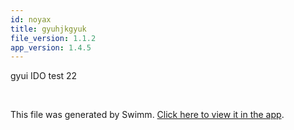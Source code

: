 ```yaml
---
id: noyax
title: gyuhjkgyuk
file_version: 1.1.2
app_version: 1.4.5
---
```


gyui IDO test 22

<br/>

This file was generated by Swimm. [Click here to view it in the app](/repos/ls4DA2fLasmQuEbT4ipw/docs/noyax).
